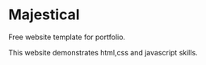 # Majestical
Free website template for portfolio.

This website demonstrates html,css and javascript skills.
